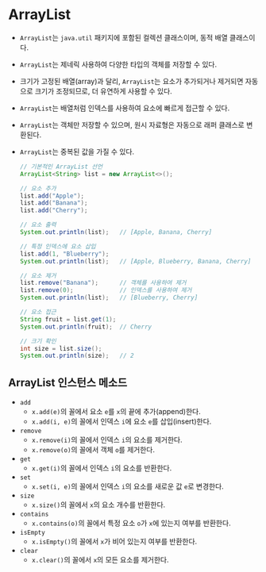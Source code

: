 # ArrayList

- `ArrayList`는 `java.util` 패키지에 포함된 컬렉션 클래스이며, 동적 배열 클래스이다.
- `ArrayList`는 제네릭 사용하여 다양한 타입의 객체를 저장할 수 있다.
- 크기가 고정된 배열(array)과 달리, `ArrayList`는 요소가 추가되거나 제거되면 자동으로 크기가 조정되므로, 더 유연하게 사용할 수 있다.
- `ArrayList`는 배열처럼 인덱스를 사용하여 요소에 빠르게 접근할 수 있다.
- `ArrayList`는 객체만 저장할 수 있으며, 원시 자료형은 자동으로 래퍼 클래스로 변환된다.
- `ArrayList`는 중복된 값을 가질 수 있다.

  ```java
  // 기본적인 ArrayList 선언
  ArrayList<String> list = new ArrayList<>();

  // 요소 추가
  list.add("Apple");
  list.add("Banana");
  list.add("Cherry");

  // 요소 출력
  System.out.println(list);   // [Apple, Banana, Cherry]

  // 특정 인덱스에 요소 삽입
  list.add(1, "Blueberry");
  System.out.println(list);   // [Apple, Blueberry, Banana, Cherry]

  // 요소 제거
  list.remove("Banana");      // 객체를 사용하여 제거
  list.remove(0);             // 인덱스를 사용하여 제거
  System.out.println(list);   // [Blueberry, Cherry]

  // 요소 접근
  String fruit = list.get(1);
  System.out.println(fruit);  // Cherry

  // 크기 확인
  int size = list.size();
  System.out.println(size);   // 2
  ```

## ArrayList 인스턴스 메소드

- `add`
  - `x.add(e)`의 꼴에서 요소 `e`를 `x`의 끝에 추가(append)한다.
  - `x.add(i, e)`의 꼴에서 인덱스 `i`에 요소 `e`를 삽입(insert)한다.
- `remove`
  - `x.remove(i)`의 꼴에서 인덱스 `i`의 요소를 제거한다.
  - `x.remove(o)`의 꼴에서 객체 `o`를 제거한다.
- `get`
  - `x.get(i)`의 꼴에서 인덱스 `i`의 요소를 반환한다.
- `set`
  - `x.set(i, e)`의 꼴에서 인덱스 `i`의 요소를 새로운 값 `e`로 변경한다.
- `size`
  - `x.size()`의 꼴에서 `x`의 요소 개수를 반환한다.
- `contains`
  - `x.contains(o)`의 꼴에서 특정 요소 `o`가 `x`에 있는지 여부를 반환한다.
- `isEmpty`
  - `x.isEmpty()`의 꼴에서 `x`가 비어 있는지 여부를 반환한다.
- `clear`
  - `x.clear()`의 꼴에서 `x`의 모든 요소를 제거한다.
